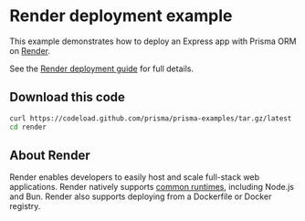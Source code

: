 # Render deployment example

This example demonstrates how to deploy an Express app with Prisma ORM on [Render](https://render.com).

See the [Render deployment guide](https://www.prisma.io/docs/guides/deployment/deploying-to-render) for full details.

## Download this code
```bash
curl https://codeload.github.com/prisma/prisma-examples/tar.gz/latest | tar -xz --strip=2 prisma-examples-latest/deployment-platforms/render
cd render
```

## About Render
Render enables developers to easily host and scale full-stack web applications. Render natively supports [common runtimes](https://docs.render.com/language-support), including Node.js and Bun. Render also supports deploying from a Dockerfile or Docker registry.
